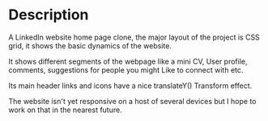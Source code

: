 # Description 
A LinkedIn website home page clone, the major layout of the project
is CSS grid, it shows the basic dynamics of the website.

It shows different segments of the webpage like a mini CV,
User profile, comments, suggestions for people you might
Like to connect with etc.

Its main header links and icons have a nice translateY()
Transform effect.

The website isn't yet responsive on a host of several devices but I hope to work on that in the nearest future.

